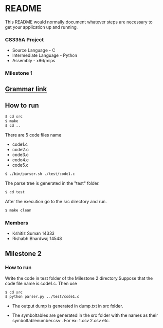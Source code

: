 # README #

This README would normally document whatever steps are necessary to get your application up and running.
### CS335A Project 

* Source Language - C
* Intermediate Language - Python
* Assembly - x86/mips

### Milestone 1

## [Grammar link](http://www.quut.com/c/ANSI-C-grammar-y.html)
## How to run 
```sh
$ cd src
$ make 
$ cd ..
```
There are 5 code files name
* code1.c
* code2.c
* code3.c
* code4.c
* code5.c
```sh
$ ./bin/parser.sh ./test/code1.c
```
The parse tree is generated in the "test" folder.
```sh
$ cd test
```

After the execution go to the src directory and run.
```sh
$ make clean
```

### Members
* Kshitiz Suman 14333
* Rishabh Bhardwaj 14548

## Milestone 2
### How to run

Write the code in test folder of the Milestone 2 directory.Suppose that the code file name is code1.c. Then use
```sh
$ cd src
$ python parser.py ../test/code1.c 
```

* The output dump is generated in dump.txt in src folder.

* The symboltables are generated in the src folder with the names as their symboltablenumber.csv  . For ex: 1.csv 2.csv etc.